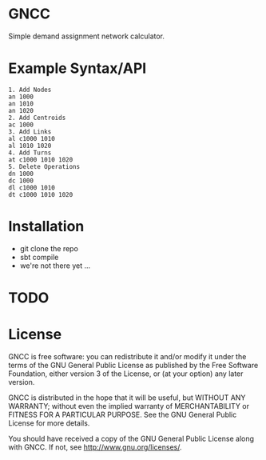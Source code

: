 # GNCC

Simple demand assignment network calculator.

# Example Syntax/API

    1. Add Nodes
    an 1000
    an 1010
    an 1020
    2. Add Centroids
    ac 1000
    3. Add Links
    al c1000 1010
    al 1010 1020
    4. Add Turns
    at c1000 1010 1020
    5. Delete Operations
    dn 1000
    dc 1000
    dl c1000 1010
    dt c1000 1010 1020

# Installation

* git clone the repo
* sbt compile
* we're not there yet ...

# TODO

# License

GNCC is free software: you can redistribute it and/or modify it under the terms of the GNU General Public License as published by the Free Software Foundation, either version 3 of the License, or (at your option) any later version.
  
GNCC is distributed in the hope that it will be useful, but WITHOUT ANY WARRANTY; without even the implied warranty of MERCHANTABILITY or FITNESS FOR A PARTICULAR PURPOSE. See the GNU General Public License for more details.
  
You should have received a copy of the GNU General Public License along with GNCC. If not, see http://www.gnu.org/licenses/.